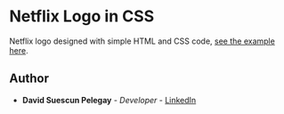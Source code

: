 # Netflix Logo in CSS

Netflix logo designed with simple HTML and CSS code, [see the example here](https://davidsuescunpelegay.github.io/netflix-logo/).

## Author

* **David Suescun Pelegay** - *Developer* - [LinkedIn](https://www.linkedin.com/in/DavidSuescunPelegay)